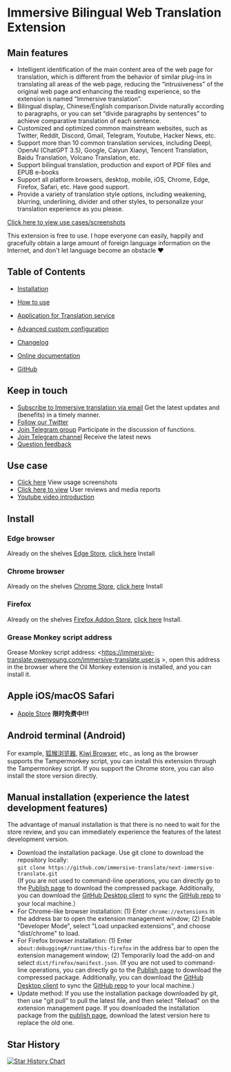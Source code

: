 # Immersive Bilingual Web Translation Extension

## Main features

- Intelligent identification of the main content area of the web page for translation, which is different from the behavior of similar plug-ins in translating all areas of the web page, reducing the “intrusiveness” of the original web page and enhancing the reading experience, so the extension is named “Immersive translation”.
- Bilingual display, Chinese/English comparison.Divide naturally according to paragraphs, or you can set “divide paragraphs by sentences” to achieve comparative translation of each sentence.
- Customized and optimized common mainstream websites, such as Twitter, Reddit, Discord, Gmail, Telegram, Youtube, Hacker News, etc.
- Support more than 10 common translation services, including Deepl, OpenAI (ChatGPT 3.5), Google, Caiyun Xiaoyi, Tencent Translation, Baidu Translation, Volcano Translation, etc.
- Support bilingual translation, production and export of PDF files and EPUB e-books
- Support all platform browsers, desktop, mobile, iOS, Chrome, Edge, Firefox, Safari, etc. Have good support.
- Provide a variety of translation style options, including weakening, blurring, underlining, divider and other styles, to personalize your translation experience as you please.

[Click here to view use cases/screenshots](https://immersive-translate.owenyoung.com/usecase)

This extension is free to use. I hope everyone can easily, happily and gracefully obtain a large amount of foreign language information on the Internet, and don't let language become an obstacle ❤️

## Table of Contents

- [Installation](https://immersive-translate.owenyoung.com/installation.html)
- [How to use](https://immersive-translate.owenyoung.com/usage.html)
- [Application for Translation service](https://immersive-translate.owenyoung.com/services.html)
- [Advanced custom configuration](https://immersive-translate.owenyoung.com/advanced.html)
- [Changelog](https://immersive-translate.owenyoung.com/CHANGELOG.html)

- [Online documentation](https://immersive-translate.owenyoung.com/)
- [GitHub](https://github.com/immersive-translate/immersive-translate/)

## Keep in touch

- [Subscribe to Immersive translation via email](https://immersivetranslate.substack.com/) Get the latest updates and (benefits) in a timely manner.
- [Follow our Twitter](twitter.com/immersivetran)
- [Join Telegram group](https://t.me/+rq848Z09nehlOTgx) Participate in the discussion of functions.
- [Join Telegram channel](https://t.me/immersivetranslate) Receive the latest news
- [Question feedback](https://github.com/immersive-translate/immersive-translate/issues/)

## Use case

- [Click here](https://immersive-translate.owenyoung.com/usecase.html) View usage screenshots
- [Click here to view](https://immersive-translate.owenyoung.com/review) User reviews and media reports
- [Youtube video introduction](https://www.youtube.com/watch?v=IZiwEtLGTk0)

## Install

### Edge browser

Already on the shelves [Edge Store](https://microsoftedge.microsoft.com/addons/detail/amkbmndfnliijdhojkpoglbnaaahippg), [click here](https://microsoftedge.microsoft.com/addons/detail/amkbmndfnliijdhojkpoglbnaaahippg) Install

### Chrome browser

Already on the shelves [Chrome Store](https://chrome.google.com/webstore/detail/immersive-translate/bpoadfkcbjbfhfodiogcnhhhpibjhbnh), [click here](https://chrome.google.com/webstore/detail/immersive-translate/bpoadfkcbjbfhfodiogcnhhhpibjhbnh) Install

### Firefox

Already on the shelves [Firefox Addon Store](https://addons.mozilla.org/zh-CN/firefox/addon/immersive-translate/), [click here](https://addons.mozilla.org/zh-CN/firefox/addon/immersive-translate/) Install.

### Grease Monkey script address

Grease Monkey script address: <https://immersive-translate.owenyoung.com/immersive-translate.user.js >, open this address in the browser where the Oil Monkey extension is installed, and you can install it.

## Apple iOS/macOS Safari

- [Apple Store](https://apps.apple.com/app/immersive-translate/id6447957425) **限时免费中!!!**

## Android terminal (Android)

For example, [狐猴浏览器](https://lemurbrowser.com/app/zh/), [Kiwi Browser](https://kiwibrowser.com/), etc., as long as the browser supports the Tampermonkey script, you can install this extension through the Tampermonkey script. If you support the Chrome store, you can also install the store version directly.

## Manual installation (experience the latest development features)

The advantage of manual installation is that there is no need to wait for the store review, and you can immediately experience the features of the latest development version.

- Download the installation package. Use git clone to download the repository locally:  
  `git clone https://github.com/immersive-translate/next-immersive-translate.git`  
   (If you are not used to command-line operations, you can directly go to the [Publish page](https://github.com/immersive-translate/immersive-translate/releases) to download the compressed package. Additionally, you can download the [GitHub Desktop client](https://docs.github.com/zh/desktop/installing-and-configuring-github-desktop/installing-and-authenticating-to-github-desktop/installing-github-desktop) to sync the [GitHub repo](https://github.com/immersive-translate/immersive-translate) to your local machine.）
- For Chrome-like browser installation: (1) Enter `chrome://extensions` in the address bar to open the extension management window; (2) Enable "Developer Mode", select "Load unpacked extensions", and choose "dist/chrome" to load.
- For Firefox browser installation: (1) Enter `about:debugging#/runtime/this-firefox` in the address bar to open the extension management window; (2) Temporarily load the add-on and select `dist/firefox/manifest.json`.
  (If you are not used to command-line operations, you can directly go to the [Publish page](https://github.com/immersive-translate/immersive-translate/releases) to download the compressed package. Additionally, you can download the [GitHub Desktop client](https://docs.github.com/zh/desktop/installing-and-configuring-github-desktop/installing-and-authenticating-to-github-desktop/installing-github-desktop) to sync the [GitHub repo](https://github.com/immersive-translate/immersive-translate) to your local machine.）
- Update method: If you use the installation package downloaded by git, then use "git pull" to pull the latest file, and then select "Reload" on the extension management page. If you downloaded the installation package from the [publish page](https://github.com/immersive-translate/immersive-translate/releases), download the latest version here to replace the old one.

## Star History

[![Star History Chart](https://api.star-history.com/svg?repos=immersive-translate/immersive-translate&type=Date)](https://star-history.com/#immersive-translate/immersive-translate&Date)
